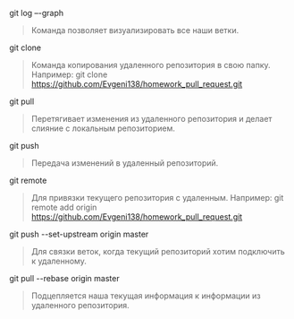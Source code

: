 git log –-graph
> Команда позволяет визуализировать все наши ветки.

git clone
> Команда копирования удаленного репозитория в свою папку. Например: git clone https://github.com/Evgeni138/homework_pull_request.git

git pull
> Перетягивает изменения из удаленного репозитория и делает слияние с локальным репозиторием.

git push
> Передача изменений в удаленный репозиторий.

git remote
> Для привязки текущего репозитория с удаленным. Например: git remote add origin https://github.com/Evgeni138/homework_pull_request.git

git push --set-upstream origin master
> Для связки веток, когда текущий репозиторий хотим подключить к удаленному.

git pull --rebase origin master
> Подцепляется наша текущая информация к информации из удаленного репозитория.
